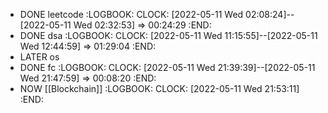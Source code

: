 - DONE leetcode
  :LOGBOOK:
  CLOCK: [2022-05-11 Wed 02:08:24]--[2022-05-11 Wed 02:32:53] =>  00:24:29
  :END:
- DONE dsa
  :LOGBOOK:
  CLOCK: [2022-05-11 Wed 11:15:55]--[2022-05-11 Wed 12:44:59] =>  01:29:04
  :END:
- LATER os
- DONE fc
  :LOGBOOK:
  CLOCK: [2022-05-11 Wed 21:39:39]--[2022-05-11 Wed 21:47:59] =>  00:08:20
  :END:
- NOW [[Blockchain]]
  :LOGBOOK:
  CLOCK: [2022-05-11 Wed 21:53:11]
  :END:
